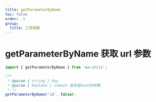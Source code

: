 ```yaml
---
title: getParameterByName
toc: false
order: -1
group:
  title: 工具函数
---
```


# getParameterByName 获取 url 参数

```typescript
import { getParameterByName } from 'wa-utils';

/**
 * @param { string } key
 * @param { boolean } isHash 是否是hash的参数
 * */
getParameterByName('id', false);
```
